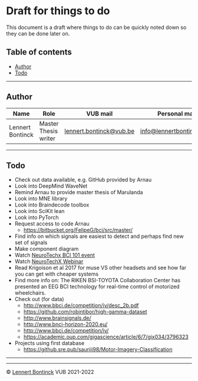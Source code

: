 # Draft for things to do

This document is a draft where things to do can be quickly noted down so they can be done later on.

## Table of contents

- [Author](#author)
- [Todo](#todo)
<hr>


## Author

| Name             | Role                 | VUB mail                                                  | Personal mail                                               |
| ---------------- | -------------------- | --------------------------------------------------------- | ----------------------------------------------------------- |
| Lennert Bontinck | Master Thesis writer | [lennert.bontinck@vub.be](mailto:lennert.bontinck@vub.be) | [info@lennertbontinck.com](mailto:info@lennertbontinck.com) |

<hr>


## Todo

- Check out data available, e.g. GitHub provided by Arnau
- Look into DeepMind WaveNet
- Remind Arnau to provide master thesis of Marulanda
- Look into MNE library
- Look into Braindecode toolbox
- Look into SciKit lean
- Look into PyTorch
- Request access to code Arnau
  - https://bitbucket.org/FelipeG/bci/src/master/
- Find info on which signals are easiest to detect and perhaps find new set of signals
- Make component diagram
- Watch [NeuroTechx BCI 101 event](https://neurotechx.com/events/bci-101/)
- Watch [NeuroTechX Webinar](https://www.youtube.com/watch?v=AFKNbNBCtXs)
- Read Krigoison et al 2017 for muse VS other headsets and see how far you can get with cheaper systems
- Find more info on: The RIKEN BSI-TOYOTA Collaboration Center has presented an EEG BCI technology for real-time control of motorized wheelchairs.
- Check out (for data)
  - http://www.bbci.de/competition/iv/desc_2b.pdf
  - https://github.com/robintibor/high-gamma-dataset
  - http://www.brainsignals.de/
  - http://www.bnci-horizon-2020.eu/
  - http://www.bbci.de/competition/iv/
  - https://academic.oup.com/gigascience/article/6/7/gix034/3796323
- Projects using first database
  - https://github.sre.pub/sauriii98/Motor-Imagery-Classification

* * *
* * *
© [Lennert Bontinck](https://www.lennertbontinck.com/) VUB 2021-2022